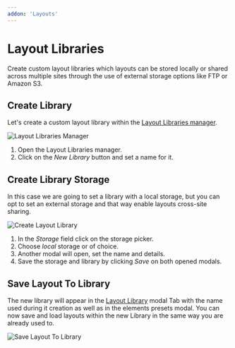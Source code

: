 ```yaml
---
addon: 'Layouts'
---
```


# Layout Libraries

Create custom layout libraries which layouts can be stored locally or shared across multiple sites through the use of external storage options like FTP or Amazon S3.

<!--@include: ../_partials/enable-addon.md-->

## Create Library

Let's create a custom layout library within the [Layout Libraries manager](../../settings#layout-libraries).

![Layout Libraries Manager](../../assets/layout-libraries-manager.gif)

1. Open the Layout Libraries manager.
1. Click on the _New Library_ button and set a name for it.

## Create Library Storage

In this case we are going to set a library with a local storage, but you can opt to set an external storage and that way enable layouts cross-site sharing.

![Create Layout Library](./assets/create-library.gif)

1. In the _Storage_ field click on the storage picker.
1. Choose _local_ storage or of choice.
1. Another modal will open, set the name and details.
1. Save the storage and library by clicking _Save_ on both opened modals.

## Save Layout To Library

The new library will appear in the [Layout Library](https://yootheme.com/support/yootheme-pro/joomla/layout-library) modal Tab with the name used during it creation as well as in the elements presets modal. You can now save and load layouts within the new Library in the same way you are already used to.

![Save Layout To Library](./assets/save-to-library.gif)
